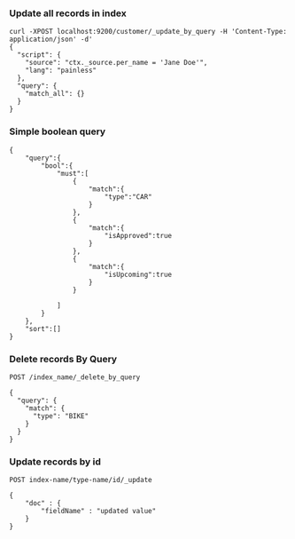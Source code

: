 
### Update all records in index
```
curl -XPOST localhost:9200/customer/_update_by_query -H 'Content-Type: application/json' -d'
{
  "script": {
    "source": "ctx._source.per_name = 'Jane Doe'",
    "lang": "painless"
  },
  "query": {
    "match_all": {}
  }
}
```

### Simple boolean query
```
{
	"query":{
		"bool":{
			"must":[
				{
					"match":{
						"type":"CAR"
					}
				},
				{
					"match":{
						"isApproved":true
					}
				},
				{
					"match":{
						"isUpcoming":true
					}
				}
			
			]
		}
	},
	"sort":[]
}
```

### Delete records By Query

```
POST /index_name/_delete_by_query
```
```
{
  "query": {
    "match": {
      "type": "BIKE"
    }
  }
}
```

### Update records by id
```
POST index-name/type-name/id/_update
```
```
{
    "doc" : {
        "fieldName" : "updated value"
    }
}
```
